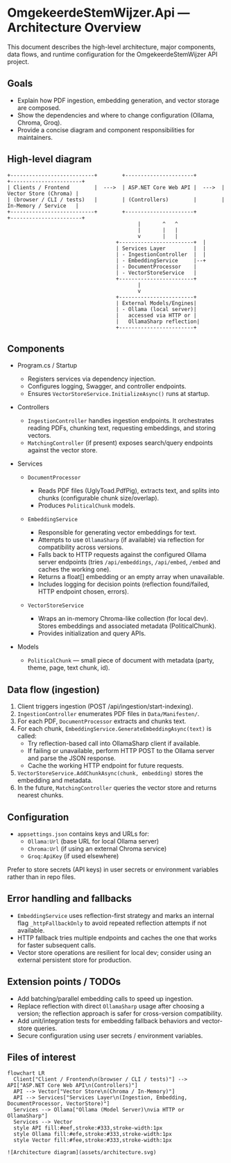 # OmgekeerdeStemWijzer.Api — Architecture Overview

This document describes the high-level architecture, major components, data flows, and runtime configuration for the OmgekeerdeStemWijzer API project.

## Goals
- Explain how PDF ingestion, embedding generation, and vector storage are composed.
- Show the dependencies and where to change configuration (Ollama, Chroma, Groq).
- Provide a concise diagram and component responsibilities for maintainers.

## High-level diagram

```
+---------------------------+        +----------------------+        +-----------------------+
| Clients / Frontend        |  --->  | ASP.NET Core Web API |  --->  | Vector Store (Chroma) |
| (browser / CLI / tests)   |        | (Controllers)        |        | In-Memory / Service   |
+---------------------------+        +----------------------+        +-----------------------+
                                          |       ^   ^
                                          |       |   |
                                          v       |   |
                                   +------------------------+  |
                                   | Services Layer         |  |
                                   | - IngestionController  |  |
                                   | - EmbeddingService     |--+
                                   | - DocumentProcessor    |
                                   | - VectorStoreService   |
                                   +------------------------+
                                          |
                                          v
                                   +------------------------+
                                   | External Models/Engines|
                                   | - Ollama (local server)|
                                   |   accessed via HTTP or |
                                   |   OllamaSharp reflection|
                                   +------------------------+

```

## Components

- Program.cs / Startup
  - Registers services via dependency injection.
  - Configures logging, Swagger, and controller endpoints.
  - Ensures `VectorStoreService.InitializeAsync()` runs at startup.

- Controllers
  - `IngestionController` handles ingestion endpoints. It orchestrates reading PDFs, chunking text, requesting embeddings, and storing vectors.
  - `MatchingController` (if present) exposes search/query endpoints against the vector store.

- Services
  - `DocumentProcessor`
    - Reads PDF files (UglyToad.PdfPig), extracts text, and splits into chunks (configurable chunk size/overlap).
    - Produces `PoliticalChunk` models.

  - `EmbeddingService`
    - Responsible for generating vector embeddings for text.
    - Attempts to use `OllamaSharp` (if available) via reflection for compatibility across versions.
    - Falls back to HTTP requests against the configured Ollama server endpoints (tries `/api/embeddings`, `/api/embed`, `/embed` and caches the working one).
    - Returns a float[] embedding or an empty array when unavailable.
    - Includes logging for decision points (reflection found/failed, HTTP endpoint chosen, errors).

  - `VectorStoreService`
    - Wraps an in-memory Chroma-like collection (for local dev). Stores embeddings and associated metadata (PoliticalChunk).
    - Provides initialization and query APIs.

- Models
  - `PoliticalChunk` — small piece of document with metadata (party, theme, page, text chunk, id).

## Data flow (ingestion)
1. Client triggers ingestion (POST /api/ingestion/start-indexing).
2. `IngestionController` enumerates PDF files in `Data/Manifesten/`.
3. For each PDF, `DocumentProcessor` extracts and chunks text.
4. For each chunk, `EmbeddingService.GenerateEmbeddingAsync(text)` is called:
   - Try reflection-based call into OllamaSharp client if available.
   - If failing or unavailable, perform HTTP POST to the Ollama server and parse the JSON response.
   - Cache the working HTTP endpoint for future requests.
5. `VectorStoreService.AddChunkAsync(chunk, embedding)` stores the embedding and metadata.
6. In the future, `MatchingController` queries the vector store and returns nearest chunks.

## Configuration
- `appsettings.json` contains keys and URLs for:
  - `Ollama:Url` (base URL for local Ollama server)
  - `Chroma:Url` (if using an external Chroma service)
  - `Groq:ApiKey` (if used elsewhere)

Prefer to store secrets (API keys) in user secrets or environment variables rather than in repo files.

## Error handling and fallbacks
- `EmbeddingService` uses reflection-first strategy and marks an internal flag `_httpFallbackOnly` to avoid repeated reflection attempts if not available.
- HTTP fallback tries multiple endpoints and caches the one that works for faster subsequent calls.
- Vector store operations are resilient for local dev; consider using an external persistent store for production.

## Extension points / TODOs
- Add batching/parallel embedding calls to speed up ingestion.
- Replace reflection with direct `OllamaSharp` usage after choosing a version; the reflection approach is safer for cross-version compatibility.
- Add unit/integration tests for embedding fallback behaviors and vector-store queries.
- Secure configuration using user secrets / environment variables.

## Files of interest

```mermaid
flowchart LR
  Client["Client / Frontend\n(browser / CLI / tests)"] --> API["ASP.NET Core Web API\n(Controllers)"]
  API --> Vector["Vector Store\n(Chroma / In-Memory)"]
  API --> Services["Services Layer\n(Ingestion, Embedding, DocumentProcessor, VectorStore)"]
  Services --> Ollama["Ollama (Model Server)\nvia HTTP or OllamaSharp"]
  Services --> Vector
  style API fill:#eef,stroke:#333,stroke-width:1px
  style Ollama fill:#efe,stroke:#333,stroke-width:1px
  style Vector fill:#fee,stroke:#333,stroke-width:1px

![Architecture diagram](assets/architecture.svg)

